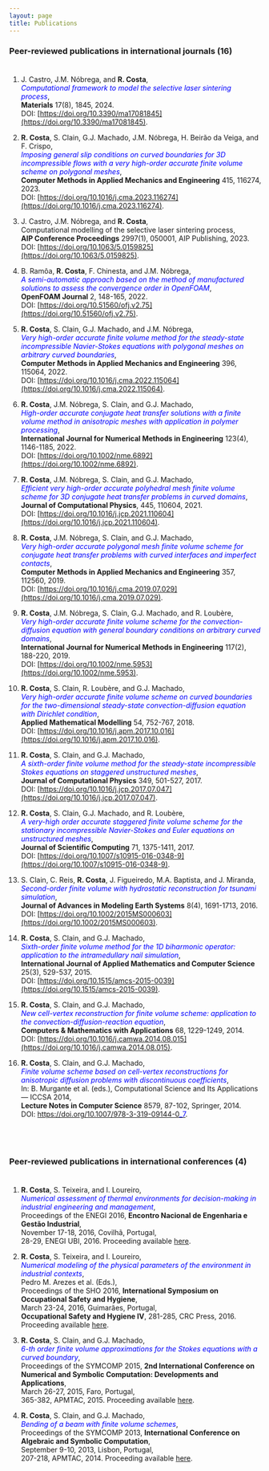 ```yaml
---
layout: page
title: Publications
---
```


### Peer-reviewed publications in international journals (16)

<p style="margin-bottom: 1cm;"></p>

1. J. Castro, J.M. Nóbrega, and **R. Costa**,\
<span style="color:blue">_Computational framework to model the selective laser sintering process_</span>,\
**Materials** 17(8), 1845, 2024.\
DOI: [https://doi.org/10.3390/ma17081845](https://doi.org/10.3390/ma17081845).

1. **R. Costa**, S. Clain, G.J. Machado, J.M. Nóbrega, H. Beirão da Veiga, and F. Crispo,\
<span style="color:blue">_Imposing general slip conditions on curved boundaries for 3D incompressible flows with a very high-order accurate finite volume scheme on polygonal meshes_</span>,\
**Computer Methods in Applied Mechanics and Engineering** 415, 116274, 2023.\
DOI: [https://doi.org/10.1016/j.cma.2023.116274](https://doi.org/10.1016/j.cma.2023.116274).

1. J. Castro, J.M. Nóbrega, and **R. Costa**,\
Computational modelling of the selective laser sintering process,\
**AIP Conference Proceedings** 2997(1), 050001, AIP Publishing, 2023.\
DOI: [https://doi.org/10.1063/5.0159825](https://doi.org/10.1063/5.0159825).

1. B. Ramôa, **R. Costa**, F. Chinesta, and J.M. Nóbrega,\
<span style="color:blue">_A semi-automatic approach based on the method of manufactured solutions to assess the convergence order in OpenFOAM_</span>,\
**OpenFOAM Journal** 2, 148-165, 2022.\
DOI: [https://doi.org/10.51560/ofj.v2.75](https://doi.org/10.51560/ofj.v2.75).

1. **R. Costa**, S. Clain, G.J. Machado, and J.M. Nóbrega,\
<span style="color:blue">_Very high-order accurate finite volume method for the steady-state incompressible Navier-Stokes equations with polygonal meshes on arbitrary curved boundaries_</span>,\
**Computer Methods in Applied Mechanics and Engineering** 396, 115064, 2022.\
DOI: [https://doi.org/10.1016/j.cma.2022.115064](https://doi.org/10.1016/j.cma.2022.115064).

1. **R. Costa**, J.M. Nóbrega, S. Clain, and G.J. Machado,\
<span style="color:blue">_High-order accurate conjugate heat transfer solutions with a finite volume method in anisotropic meshes with application in polymer processing_</span>,\
**International Journal for Numerical Methods in Engineering** 123(4), 1146-1185, 2022.\
DOI: [https://doi.org/10.1002/nme.6892](https://doi.org/10.1002/nme.6892).

1. **R. Costa**, J.M. Nóbrega, S. Clain, and G.J. Machado,\
<span style="color:blue">_Efficient very high-order accurate polyhedral mesh finite volume scheme for 3D conjugate heat transfer problems in curved domains_</span>,\
**Journal of Computational Physics**, 445, 110604, 2021.\
DOI: [https://doi.org/10.1016/j.jcp.2021.110604](https://doi.org/10.1016/j.jcp.2021.110604).

1. **R. Costa**, J.M. Nóbrega, S. Clain, and G.J. Machado,\
<span style="color:blue">_Very high-order accurate polygonal mesh finite volume scheme for conjugate heat transfer problems with curved interfaces and imperfect contacts_</span>,\
**Computer Methods in Applied Mechanics and Engineering** 357, 112560, 2019.\
DOI: [https://doi.org/10.1016/j.cma.2019.07.029](https://doi.org/10.1016/j.cma.2019.07.029).

1. **R. Costa**, J.M. Nóbrega, S. Clain, G.J. Machado, and R. Loubère,\
<span style="color:blue">_Very high-order accurate finite volume scheme for the convection-diffusion equation with general boundary conditions on arbitrary curved domains_</span>,\
**International Journal for Numerical Methods in Engineering** 117(2), 188-220, 2019.\
DOI: [https://doi.org/10.1002/nme.5953](https://doi.org/10.1002/nme.5953).

1. **R. Costa**, S. Clain, R. Loubère, and G.J. Machado,\
<span style="color:blue">_Very high-order accurate finite volume scheme on curved boundaries for the two-dimensional steady-state convection-diffusion equation with Dirichlet condition_</span>,\
**Applied Mathematical Modelling** 54, 752-767, 2018.\
DOI: [https://doi.org/10.1016/j.apm.2017.10.016](https://doi.org/10.1016/j.apm.2017.10.016).

1. **R. Costa**, S. Clain, and G.J. Machado,\
<span style="color:blue">_A sixth-order finite volume method for the steady-state incompressible Stokes equations on staggered unstructured meshes_</span>,\
**Journal of Computational Physics** 349, 501-527, 2017.\
DOI: [https://doi.org/10.1016/j.jcp.2017.07.047](https://doi.org/10.1016/j.jcp.2017.07.047).

1. **R. Costa**, S. Clain, G.J. Machado, and R. Loubère,\
<span style="color:blue">_A very-high order accurate staggered finite volume scheme for the stationary incompressible Navier-Stokes and Euler equations on unstructured meshes_</span>,\
**Journal of Scientific Computing** 71, 1375-1411, 2017.\
DOI: [https://doi.org/10.1007/s10915-016-0348-9](https://doi.org/10.1007/s10915-016-0348-9).

1. S. Clain, C. Reis, **R. Costa**, J. Figueiredo, M.A. Baptista, and J. Miranda,\
<span style="color:blue">_Second-order finite volume with hydrostatic reconstruction for tsunami simulation_</span>,\
**Journal of Advances in Modeling Earth Systems** 8(4), 1691-1713, 2016.\
DOI: [https://doi.org/10.1002/2015MS000603](https://doi.org/10.1002/2015MS000603).

1. **R. Costa**, S. Clain, and G.J. Machado,\
<span style="color:blue">_Sixth-order finite volume method for the 1D biharmonic operator: application to the intramedullary nail simulation_</span>,\
**International Journal of Applied Mathematics and Computer Science** 25(3), 529-537, 2015.\
DOI: [https://doi.org/10.1515/amcs-2015-0039](https://doi.org/10.1515/amcs-2015-0039).

1. **R. Costa**, S. Clain, and G.J. Machado,\
<span style="color:blue">_New cell-vertex reconstruction for finite volume scheme: application to the convection-diffusion-reaction equation_</span>,\
**Computers & Mathematics with Applications** 68, 1229-1249, 2014.\
DOI: [https://doi.org/10.1016/j.camwa.2014.08.015](https://doi.org/10.1016/j.camwa.2014.08.015).

1. **R. Costa**, S. Clain, and G.J. Machado,\
<span style="color:blue">_Finite volume scheme based on cell-vertex reconstructions for anisotropic diffusion problems with discontinuous coefficients_</span>,\
In: B. Murgante et al. (eds.), Computational Science and Its Applications — ICCSA 2014,\
**Lecture Notes in Computer Science** 8579, 87-102, Springer, 2014.\
DOI: [https://doi.org/10.1007/978-3-319-09144-0<span style="color:blue">_7](https://doi.org/10.1007/978-3-319-09144-0_</span>7).

<p style="margin-bottom: 2cm;"></p>

### Peer-reviewed publications in international conferences (4)

<p style="margin-bottom: 1cm;"></p>

1. **R. Costa**, S. Teixeira, and I. Loureiro,\
<span style="color:blue">_Numerical assessment of thermal environments for decision-making in industrial engineering and management_</span>,\
Proceedings of the ENEGI 2016, **Encontro Nacional de Engenharia e Gestão Industrial**,\
November 17-18, 2016, Covilhã, Portugal,\
28-29, ENEGI UBI, 2016.
Proceeding available [here](https://www.ubi.pt/Ficheiros/Paginas/684/Proceedings.pdf).

1. **R. Costa**, S. Teixeira, and I. Loureiro,\
<span style="color:blue">_Numerical modeling of the physical parameters of the environment in industrial contexts_</span>,\
Pedro M. Arezes et al. (Eds.),\
Proceedings of the SHO 2016, **International Symposium on Occupational Safety and Hygiene**,\
March 23-24, 2016, Guimarães, Portugal,\
**Occupational Safety and Hygiene IV**, 281-285, CRC Press, 2016.
Proceeding available [here](http://doi.org/10.1201/B21172-56).

1. **R. Costa**, S. Clain, and G.J. Machado,\
<span style="color:blue">_6-th order finite volume approximations for the Stokes equations with a curved boundary_</span>,\
Proceedings of the SYMCOMP 2015, **2nd International Conference on Numerical and Symbolic Computation: Developments and Applications**,\
March 26-27, 2015, Faro, Portugal,\
365-382, APMTAC, 2015.
Proceeding available [here](http://repositorium.sdum.uminho.pt/handle/1822/35092).

1. **R. Costa**, S. Clain, and G.J. Machado,\
<span style="color:blue">_Bending of a beam with finite volume schemes_</span>,\
Proceedings of the SYMCOMP 2013, **International Conference on Algebraic and Symbolic Computation**,\
September 9-10, 2013, Lisbon, Portugal,\
207-218, APMTAC, 2014.
Proceeding available [here](http://repositorium.sdum.uminho.pt/handle/1822/27452).
